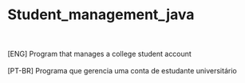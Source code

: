# Student_management_java
<br>
<br>
[ENG] Program that manages a college student account
<br>
<br>
[PT-BR] Programa que gerencia uma conta de estudante universitário
